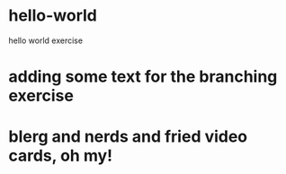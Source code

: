 # hello-world
hello world exercise
# adding some text for the branching exercise
# blerg and nerds and fried video cards, oh my!
